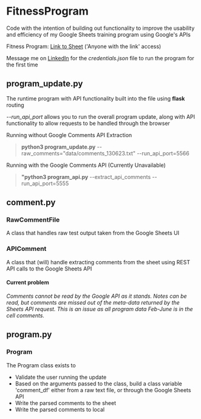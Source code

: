 # FitnessProgram
Code with the intention of building out functionality to improve the usability and efficiency of my Google Sheets training program using Google's APIs

Fitness Program: [Link to Sheet](https://docs.google.com/spreadsheets/d/1LyZsxwUsc5PSdzQT_2G3HZxty9rWwR-laV48spNrOQI/edit#gid=1341696163) ('Anyone with the link' access)

Message me on [LinkedIn](https://www.linkedin.com/in/lewiswaite/) for the *credentials.json* file to run the program for the first time

## program_update.py

The runtime program with API functionality built into the file using **flask** routing

*--run_api_port* allows you to run the overall program update, along with API functionality to allow requests to be handled through the browser

Running without Google Comments API Extraction  
>  **python3 program_update.py** --raw_comments="data/comments_130623.txt"  --run_api_port=5566

Running with the Google Comments API (Currently Unavailable)
> **"python3 program_api.py** --extract_api_comments --run_api_port=5555

## comment.py
### RawCommentFile
A class that handles raw test output taken from the Google Sheets UI

### APIComment
A class that (will) handle extracting comments from the sheet using REST API calls to the Google Sheets API

#### Current problem

*Comments cannot be read by the Google API as it stands. Notes can be read, but comments are missed out of the meta-data returned by the Sheets API request. This is an issue as all program data Feb-June is in the cell comments.*

## program.py

### Program
The Program class exists to 
- Validate the user running the update
- Based on the arguments passed to the class, build a class variable 'comment_df' either from a raw text file, or through the Google Sheets API
- Write the parsed comments to the sheet
- Write the parsed comments to local